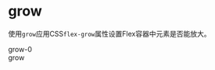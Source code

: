 # grow

使用`grow`应用CSS`flex-grow`属性设置Flex容器中元素是否能放大。

<Example>
  <div class="flex gap-3 w-full surface">
    <div class="secondary center w-16 h-8 grow-0 font-mono">grow-0</div>
    <div class="secondary center w-16 h-8 grow font-mono">grow</div>
  </div>
</Example>
